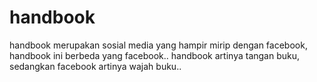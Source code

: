 # handbook
handbook merupakan sosial media yang hampir mirip dengan facebook, handbook ini berbeda yang facebook.. handbook artinya tangan buku, sedangkan facebook artinya wajah buku..
